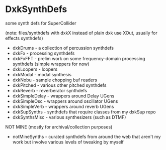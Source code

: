 # DxkSynthDefs
some synth defs for SuperCollider

(note: files/synthdefs with dxkX instead of plain dxk use XOut, usually for effects synthdefs)

- dxkDrums - a collection of percussion synthdefs
- dxkFx - processing synthdefs
- dxkFxFFT - prelim work on some frequency-domain processing synthdefs (simple wrappers for now)
- dxkLoopers - loopers
- dxkModal - modal synthesis
- dxkNobu - sample chopping buf readers
- dxkPitched - various other pitched synthdefs
- dxkReverb - reverberator synthdefs
- dxkSimpleDelay - wrappers around Delay UGens
- dxkSimpleOsc - wrappers around oscillator UGens
- dxkSimpleVerb - wrappers around reverb UGens
- dxkSupSynths - synthdefs that require classes from my dxkSup repo
- dxkSynthsMisc - various synthesizers (such as DTMF)

NOT MINE (mostly for archival/collection purposes)

- notMineSynths - curated synthdefs from around the web that aren't my work but involve various levels of tweaking by myself

